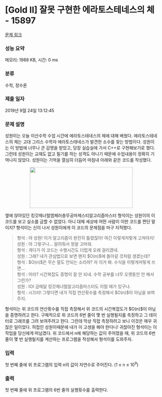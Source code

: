 # [Gold II] 잘못 구현한 에라토스테네스의 체 - 15897 

[문제 링크](https://www.acmicpc.net/problem/15897) 

### 성능 요약

메모리: 1988 KB, 시간: 0 ms

### 분류

수학, 정수론

### 제출 일자

2019년 9월 24일 13:12:45

### 문제 설명

<p>성원이는 오늘 이산수학 수업 시간에 에라토스테네스의 체에 대해 배웠다. 에라토스테네스의 체는 고대 그리스 수학자 에라토스테네스가 발견한 소수를 찾는 방법이다. 성원이는 이 방법에 너무나 큰 감명을 받았고, 당장 실습실에 가서 C++로 구현해보기로 했다. 그런데 성원이는 교재도 없고 필기를 하는 성격도 아니기 때문에 수업내용이 정확히 기억나지 않았다. 성원이는 기억을 열심히 더듬어 마침내 아래와 같은 코드를 작성했다.</p>

<p style="text-align: center;"><img alt="" src="" style="width: 340px; height: 135px;"></p>

<p>옆에 앉아있던 킹갓제너럴엠페러충무공마제스티알고리즘마스터 형석이는 성원이의 이 코드를 보고 실소를 금할 수 없었다. 아니 대체 세상에 어떤 사람이 이딴 코드를 짠단 말이지? 형석이는 신이 나서 성원이에게 이 코드의 문제점을 마구 지적했다.</p>

<blockquote>
<p>형석 : 야 성원! 이거 알고리즘이 완전히 틀렸잖아! 여긴 이렇게저렇게 고쳐야지!<br>
성원 : 아 그렇구나... 알려줘서 정말 고마워.<br>
형석 : 게다가 이 코드는 수행시간도 더럽게 오래 걸리겠네.<br>
성원 : 그래? 내가 관심법으로 보면 왠지 $O(n)$에 돌아갈 것처럼 생겼는데?<br>
형석 : $O(n)$은 무슨 말도 안되는 소리야? 자 이거 봐. 수식을 이렇게저렇게 쓰면...<br>
형석 : 어라? 시간복잡도 증명이 잘 안 되네. 수학 공부를 너무 오랫동안 안 해서 그런가?<br>
성원 : IOI 금메달 킹갓제너럴알고리즘마스터도 이럴 때가 있구나.<br>
형석 : 시끄러! 그렇다면 내가 직접 연산횟수를 측정해서 $O(n)$이 아님을 보여주지.</p>
</blockquote>

<p>형석이는 위 코드의 연산횟수를 직접 측정해서 위 코드의 시간복잡도가 $O(n)$이 아님을 증명하려고 한다. 구체적으로 위 코드의 6번 줄이 몇 번 실행될지를 측정하고 그 데이터로 그래프를 그려 보여주려고 한다. 그런데 막상 직접 측정하려고 보니 이것은 매우 귀찮은 일이었다. 허접인 성원이때문에 내가 이 고생을 해야 한다니! 귀찮아진 형석이는 이 작업을 당신에게 떠넘겼다. 위 코드에서 n에 해당하는 값이 주어졌을 때, 위 코드의 6번 줄이 몇 번 실행될지를 계산하는 프로그램을 작성해서 형석이를 도와주자.</p>

### 입력 

 <p>첫 번째 줄에 위 프로그램의 입력 n의 값이 자연수로 주어진다. (1 ≤ n ≤ 10<sup>9</sup>)</p>

### 출력 

 <p>첫 번째 줄에 위 프로그램의 6번 줄의 실행횟수를 출력한다.</p>

